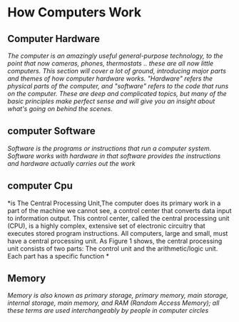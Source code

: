 # How Computers Work

## Computer Hardware
*The computer is an amazingly useful general-purpose technology, to the point that now cameras, phones, thermostats .. these are all now little computers. This section will cover a lot of ground, introducing major parts and themes of how computer hardware works. "Hardware" refers the physical parts of the computer, and "software" refers to the code that runs on the computer. These are deep and complicated topics, but many of the basic principles make perfect sense and will give you an insight about what's going on behind the scenes.*

## computer Software
*Software is the programs or instructions that run a computer system. Software works with hardware in that software provides the instructions and hardware actually carries out the work*

## computer Cpu
*is The Central Processing Unit,The computer does its primary work in a part of the machine we cannot see, a control center that converts data input to information output. This control center, called the central processing unit (CPU), is a highly complex, extensive set of electronic circuitry that executes stored program instructions. All computers, large and small, must have a central processing unit. As Figure 1 shows, the central processing unit consists of two parts: The control unit and the arithmetic/logic unit. Each part has a specific function
*
## Memory
*Memory is also known as primary storage, primary memory, main storage, internal storage, main memory, and RAM (Random Access Memory); all these terms are used interchangeably by people in computer circles*

